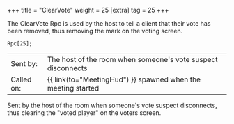 +++
title = "ClearVote"
weight = 25
[extra]
tag = 25
+++

The ClearVote Rpc is used by the host to tell a client that their vote has been removed, thus removing the mark on the voting screen.

<!-- more -->

```
Rpc[25];
```

|            |                                                               |
| ---------- | ------------------------------------------------------------- |
| Sent by:   | The host of the room when someone's vote suspect disconnects  |
| Called on: | {{ link(to="MeetingHud") }} spawned when the meeting started                   |

Sent by the host of the room when someone's vote suspect disconnects, thus clearing the "voted player" on the voters screen.
